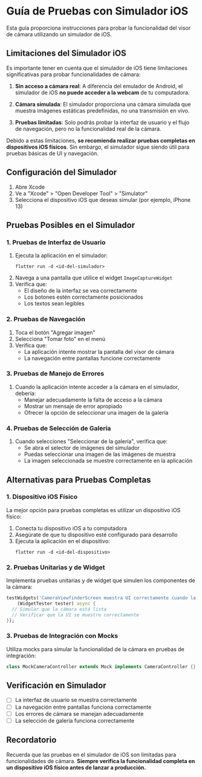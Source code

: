 # Guía de Pruebas con Simulador iOS

Esta guía proporciona instrucciones para probar la funcionalidad del visor de cámara utilizando un simulador de iOS.

## Limitaciones del Simulador iOS

Es importante tener en cuenta que el simulador de iOS tiene limitaciones significativas para probar funcionalidades de cámara:

1. **Sin acceso a cámara real**: A diferencia del emulador de Android, el simulador de iOS **no puede acceder a la webcam** de tu computadora.

2. **Cámara simulada**: El simulador proporciona una cámara simulada que muestra imágenes estáticas predefinidas, no una transmisión en vivo.

3. **Pruebas limitadas**: Solo podrás probar la interfaz de usuario y el flujo de navegación, pero no la funcionalidad real de la cámara.

Debido a estas limitaciones, **se recomienda realizar pruebas completas en dispositivos iOS físicos**. Sin embargo, el simulador sigue siendo útil para pruebas básicas de UI y navegación.

## Configuración del Simulador

1. Abre Xcode
2. Ve a "Xcode" > "Open Developer Tool" > "Simulator"
3. Selecciona el dispositivo iOS que deseas simular (por ejemplo, iPhone 13)

## Pruebas Posibles en el Simulador

### 1. Pruebas de Interfaz de Usuario

1. Ejecuta la aplicación en el simulador:
   ```
   flutter run -d <id-del-simulador>
   ```
2. Navega a una pantalla que utilice el widget `ImageCaptureWidget`
3. Verifica que:
   - El diseño de la interfaz se vea correctamente
   - Los botones estén correctamente posicionados
   - Los textos sean legibles

### 2. Pruebas de Navegación

1. Toca el botón "Agregar imagen"
2. Selecciona "Tomar foto" en el menú
3. Verifica que:
   - La aplicación intente mostrar la pantalla del visor de cámara
   - La navegación entre pantallas funcione correctamente

### 3. Pruebas de Manejo de Errores

1. Cuando la aplicación intente acceder a la cámara en el simulador, debería:
   - Manejar adecuadamente la falta de acceso a la cámara
   - Mostrar un mensaje de error apropiado
   - Ofrecer la opción de seleccionar una imagen de la galería

### 4. Pruebas de Selección de Galería

1. Cuando selecciones "Seleccionar de la galería", verifica que:
   - Se abra el selector de imágenes del simulador
   - Puedas seleccionar una imagen de las imágenes de muestra
   - La imagen seleccionada se muestre correctamente en la aplicación

## Alternativas para Pruebas Completas

### 1. Dispositivo iOS Físico

La mejor opción para pruebas completas es utilizar un dispositivo iOS físico:

1. Conecta tu dispositivo iOS a tu computadora
2. Asegúrate de que tu dispositivo esté configurado para desarrollo
3. Ejecuta la aplicación en el dispositivo:
   ```
   flutter run -d <id-del-dispositivo>
   ```

### 2. Pruebas Unitarias y de Widget

Implementa pruebas unitarias y de widget que simulen los componentes de la cámara:

```dart
testWidgets('CameraViewfinderScreen muestra UI correctamente cuando la cámara está lista',
    (WidgetTester tester) async {
  // Simular que la cámara está lista
  // Verificar que la UI se muestre correctamente
});
```

### 3. Pruebas de Integración con Mocks

Utiliza mocks para simular la funcionalidad de la cámara en pruebas de integración:

```dart
class MockCameraController extends Mock implements CameraController {}
```

## Verificación en Simulador

- [ ] La interfaz de usuario se muestra correctamente
- [ ] La navegación entre pantallas funciona correctamente
- [ ] Los errores de cámara se manejan adecuadamente
- [ ] La selección de galería funciona correctamente

## Recordatorio

Recuerda que las pruebas en el simulador de iOS son limitadas para funcionalidades de cámara. **Siempre verifica la funcionalidad completa en un dispositivo iOS físico antes de lanzar a producción.**